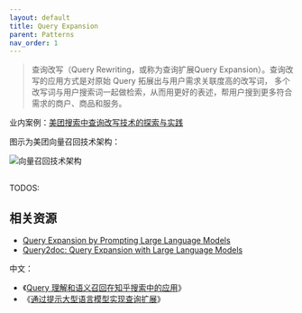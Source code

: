 ```yaml
---
layout: default
title: Query Expansion
parent: Patterns
nav_order: 1
---
```


> 查询改写（Query Rewriting，或称为查询扩展Query Expansion）。查询改写的应用方式是对原始 Query 拓展出与用户需求关联度高的改写词，
> 多个改写词与用户搜索词一起做检索，从而用更好的表述，帮用户搜到更多符合需求的商户、商品和服务。

业内案例：[美团搜索中查询改写技术的探索与实践](https://tech.meituan.com/2022/02/17/exploration-and-practice-of-query-rewriting-in-meituan-search.html)

图示为美团向量召回技术架构：

![向量召回技术架构](https://p0.meituan.net/travelcube/b6700fc88dc24dff9dd22009f46b165a256306.png)

## 

TODOS:

## 相关资源

- [Query Expansion by Prompting Large Language Models](https://arxiv.org/abs/2305.03653)
- [Query2doc: Query Expansion with Large Language Models](https://arxiv.org/abs/2303.07678)

中文：

- 《[Query 理解和语义召回在知乎搜索中的应用](https://github.com/PO-VINCENT/nlp_papers/blob/main/Query%20%E7%90%86%E8%A7%A3%E5%92%8C%E8%AF%AD%E4%B9%89%E5%8F%AC%E5%9B%9E%E5%9C%A8%E7%9F%A5%E4%B9%8E%E6%90%9C%E7%B4%A2%E4%B8%AD%E7%9A%84%E5%BA%94%E7%94%A8.pdf)》
- 《[通过提示大型语言模型实现查询扩展](https://zhuanlan.zhihu.com/p/633406099)》

